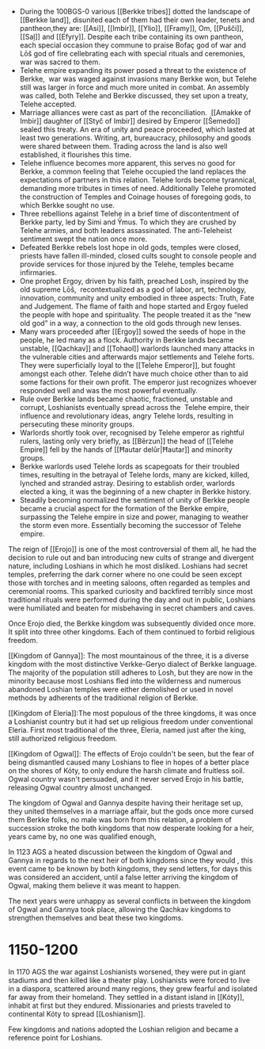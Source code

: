 - During the 100BGS-0 various [[Berkke tribes]] dotted the landscape of [[Berkke land]], disunited each of them had their own leader, tenets and pantheon,they are: [[Asi]], [[Imbir]], [[Ylio]], [[Framy]], Om, [[Pušči]], [[Saļ]] and [[Efyry]]. Despite each tribe containing its own pantheon, each special occasion they commune to praise Bofaç god of war and Lōš god of fire cellebrating each with special rituals and ceremonies, war was sacred to them.
- Telehe empire expanding its power posed a threat to the existence of Berkke,  war was waged against invasions many Berkke won, but Telehe still was larger in force and much more united in combat. An assembly was called, both Telehe and Berkke discussed, they set upon a treaty, Telehe accepted. 
- Marriage alliances were cast as part of the reconciliation.  [[Amakke of Imbir]] daughter of [[Styč of Imbir]] desired by Emperor [[Šemedo]] sealed this treaty. An era of unity and peace proceeded, which lasted at least two generations. Writing, art, bureaucracy, philosophy and goods were shared between them. Trading across the land is also well established, it flourishes this time.
- Telehe influence becomes more apparent, this serves no good for Berkke, a common feeling that Telehe occupied the land replaces the expectations of partners in this relation. Telehe lords become tyrannical, demanding more tributes in times of need. Additionally Telehe promoted the construction of Temples and Coinage houses of foregoing gods, to which Berkke sought no use.
- Three rebellions against Telehe in a brief time of discontentment of Berkke party, led by Simi and Ȳmus. To which they are crushed by Telehe armies, and both leaders assassinated. The anti-Teleheist sentiment swept the nation once more.
- Defeated Berkke rebels lost hope in old gods, temples were closed, priests have fallen ill-minded, closed cults sought to console people and provide services for those injured by the Telehe, temples became infirmaries. 
- One prophet Ergoy, driven by his faith, preached Losh, inspired by the old supreme Lōš,  recontextualized as a god of labor, art, technology, innovation, community and unity embodied in three aspects: Truth, Fate and Judgement. The flame of faith and hope started and Ergoy fueled the people with hope and spirituality. The people treated it as the “new old god” in a way, a connection to the old gods through new lenses.
- Many wars proceeded after [[Ergoy]] sowed the seeds of hope in the people, he led many as a flock. Authority in Berkke lands became unstable, [[Qachkav]] and [[Tohaol]] warlords launched many attacks in the vulnerable cities and afterwards major settlements and Telehe forts. They were superficially loyal to the [[Telehe Emperor]], but fought amongst each other. Telehe didn’t have much choice other than to aid some factions for their own profit. The emperor just recognizes whoever responded well and was the most powerful eventually.
- Rule over Berkke lands became chaotic, fractioned, unstable and corrupt, Loshianists eventually spread across the  Telehe empire, their influence and revolutionary ideas, angry Telehe lords, resulting in persecuting these minority groups. 
- Warlords shortly took over, recognised by Telehe emperor as rightful rulers, lasting only very briefly, as [[Bērzun]] the head of [[Telehe Empire]] fell by the hands of [[Ħautar delûr|Ħautar]] and minority groups.
- Berkke warlords used Telehe lords as scapegoats for their troubled times, resulting in the betrayal of Telehe lords, many are kicked, killed, lynched and stranded astray. Desiring to establish order, warlords elected a king, it was the beginning of a new chapter in Berkke history.
- Steadily becoming normalized the sentiment of unity of Berkke people became a crucial aspect for the formation of the Berkke empire, surpassing the Telehe empire in size and power, managing to weather the storm even more. Essentially becoming the successor of Telehe empire.

The reign of [[Erojo]] is one of the most controversial of them all, he had the decision to rule out and ban introducing new cults of strange and divergent nature, including Loshians in which he most disliked. Loshians had secret temples, preferring the dark corner where no one could be seen except those with torches and in meeting saloons, often regarded as temples and ceremonial rooms. This sparked curiosity and backfired terribly since most traditional rituals were performed during the day and out in public, Loshians were humiliated and beaten for misbehaving in secret chambers and caves.

Once Erojo died, the Berkke kingdom was subsequently divided once more. It split into three other kingdoms. Each of them continued to forbid religious freedom.

[[Kingdom of Gannya]]: The most mountainous of the three, it is a diverse kingdom with the most distinctive Verkke-Geryo dialect of Berkke language. The majority of the population still adheres to Losh, but they are now in the minority because most Loshians fled into the wilderness and numerous abandoned Loshian temples were either demolished or used in novel methods by adherents of the traditional religion of Berkke.

  

[[Kingdom of Eleria]]:The most populous of the three kingdoms, it was once a Loshianist country but it had set up religious freedom under conventional Eleria. First most traditional of the three, Eleria, named just after the king, still authorized religious freedom.

  

[[Kingdom of Ogwal]]: The effects of Erojo couldn't be seen, but the fear of being dismantled caused many Loshians to flee in hopes of a better place on the shores of Kóty, to only endure the harsh climate and fruitless soil. Ogwal country wasn't persuaded, and it never served Erojo in his battle, releasing Ogwal country almost unchanged.

  

The kingdom of Ogwal and Gannya despite having their heritage set up, they united themselves in a marriage affair, but the gods once more cursed them Berkke folks, no male was born from this relation, a problem of succession stroke the both kingdoms that now desperate looking for a heir, years came by, no one was qualified enough,  

In 1123 AGS a heated discussion between the kingdom of Ogwal and Gannya in regards to the next heir of both kingdoms since they would , this event came to be known by both kingdoms, they send letters, for days this was considered an accident, until a false letter arriving the kingdom of Ogwal, making them believe it was meant to happen.

The next years were unhappy as several conflicts in between the kingdom of Ogwal and Gannya took place, allowing the Qachkav kingdoms to strengthen themselves and beat these two kingdoms.

# 1150-1200

In 1170 AGS the war against Loshianists worsened, they were put in giant stadiums and then killed like a theater play. Loshianists were forced to live in a diaspora, scattered around many regions, they grew fearful and isolated far away from their homeland. They settled in a distant island in [[Kóty]], inhabit at first but they endured. Missionaries and priests traveled to continental Kóty to spread [[Loshianism]]. 

Few kingdoms and nations adopted the Loshian religion and became a reference point for Loshians.